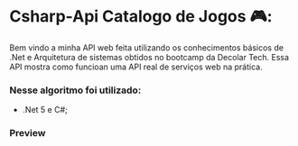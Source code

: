 # Csharp-Api Catalogo de Jogos 🎮:

Bem vindo a minha API web feita utilizando os conhecimentos básicos de .Net e Arquitetura de sistemas obtidos no bootcamp da Decolar Tech. Essa API mostra como funcioan uma API real de serviços web na prática.

### Nesse algoritmo foi utilizado: 

- .Net 5 e C#;


###  Preview
